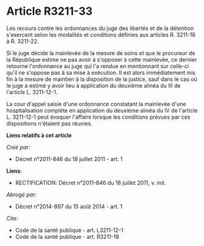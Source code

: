 # Article R3211-33

Les recours contre les ordonnances du juge des libertés et de la détention s'exercent selon les modalités et conditions
définies aux articles R. 3211-18 à R. 3211-22. 

Si le juge décide la mainlevée de la mesure de soins et que le procureur de la République estime ne pas avoir à s'opposer à
cette mainlevée, ce dernier retourne l'ordonnance au juge qui l'a rendue en mentionnant sur celle-ci qu'il ne s'oppose pas à
sa mise à exécution. Il est alors immédiatement mis fin à la mesure de maintien à la disposition de la justice, sauf dans le
cas où le juge a estimé y avoir lieu à application du deuxième alinéa du III de l'article L. 3211-12-1. 

La cour d'appel saisie d'une ordonnance constatant la mainlevée d'une hospitalisation complète en application du deuxième
alinéa du IV de l'article L. 3211-12-1 peut évoquer l'affaire lorsque les conditions prévues par ces dispositions n'étaient
pas réunies.

**Liens relatifs à cet article**

_Créé par_:

  - Décret n°2011-846 du 18 juillet 2011 - art. 1

**Liens**:

  - RECTIFICATION: Décret n°2011-846 du 18 juillet 2011, v. init.

_Abrogé par_:

  - Décret n°2014-897 du 15 août 2014 - art. 1

_Cite_:

  - Code de la santé publique - art. L3211-12-1
  - Code de la santé publique - art. R3211-18
